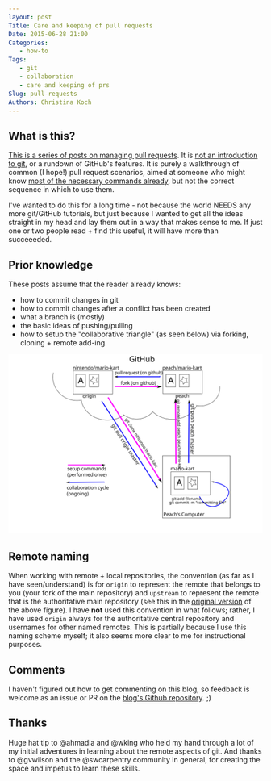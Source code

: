 ```yaml
---
layout: post
Title: Care and keeping of pull requests
Date: 2015-06-28 21:00
Categories: 
   - how-to
Tags: 
   - git
   - collaboration
   - care and keeping of prs
Slug: pull-requests
Authors: Christina Koch
---
```


## What is this?

[This is a series of posts on managing pull requests](http://christinalk.github.io/blog/tag/care-and-keeping-of-prs).  It 
is [not an introduction to git](https://try.github.io/levels/1/challenges/1), 
or a rundown of GitHub's features.  It is purely 
a walkthrough of common (I hope!) pull request scenarios, aimed at someone 
who might know [most of the necessary commands already](#prior), but not
 the correct sequence in which to use them.  

I've wanted to do this for a long time - not because the world NEEDS any 
more git/GitHub tutorials, but just because I wanted to get all the ideas 
straight in my head and lay them out in a way that makes sense to me.  If 
just one or two people read + find this useful, it will have more than 
succeeeded.  

## Prior knowledge

<a name="prior"></a>
These posts assume that the reader already knows: 

- how to commit changes in git
- how to commit changes after a conflict has been created
- what a branch is (mostly)
- the basic ideas of pushing/pulling
- how to setup the "collaborative triangle" (as seen below) 
via forking, cloning + remote add-ing.  

![collaboration](images/collaboration-diagram.svg)

## Remote naming

When working with remote + local repositories, the convention (as far as I 
have seen/understand) is for `origin` to represent the remote that belongs to 
you (your fork of the main repository) and `upstream` to represent the remote 
that is the authoritative main repository (see this in the [original version](https://github.com/ChristinaLK/githubIsFun/blob/master/collaboration-diagram.svg) of the above figure).  I have **not** used this convention 
in what follows; rather, I have used `origin` always for the authoritative 
central repository and usernames for other named remotes.  This is partially 
because I use this naming scheme myself; it also seems more clear to me for 
instructional purposes.  

## Comments

I haven't figured out how to get commenting on this blog, so feedback is welcome 
as an issue or PR on the
 [blog's Github repository](https://github.com/ChristinaLK/blog).  ;)  
 
## Thanks

Huge hat tip to @ahmadia and @wking who held my hand through a lot of my 
initial adventures in learning about the remote aspects of git.  And thanks 
to @gvwilson and the @swcarpentry community in general, for creating the 
space and impetus to learn these skills.  